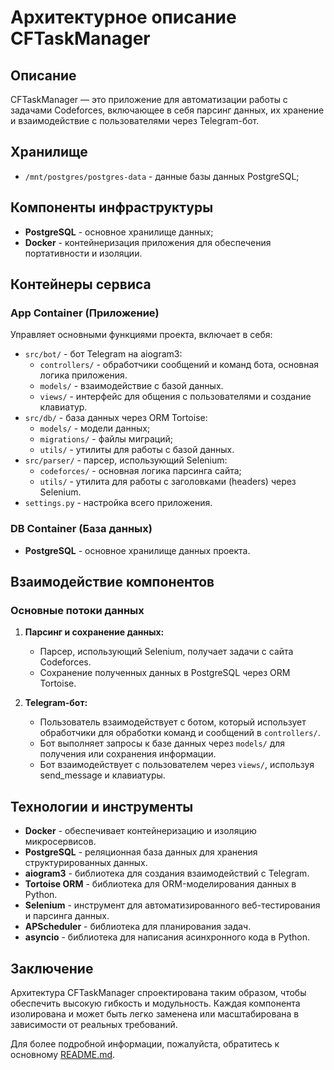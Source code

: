 # Архитектурное описание CFTaskManager

## Описание

CFTaskManager — это приложение для автоматизации работы с задачами Codeforces, включающее в себя парсинг данных, их хранение и взаимодействие с пользователями через Telegram-бот.

## Хранилище

- `/mnt/postgres/postgres-data` - данные базы данных PostgreSQL;


## Компоненты инфраструктуры

- **PostgreSQL** - основное хранилище данных;
- **Docker** - контейнеризация приложения для обеспечения портативности и изоляции.

## Контейнеры сервиса

### App Container (Приложение)

Управляет основными функциями проекта, включает в себя:

- `src/bot/` - бот Telegram на aiogram3:
    - `controllers/` - обработчики сообщений и команд бота, основная логика приложения.
    - `models/` - взаимодействие с базой данных.
    - `views/` - интерфейс для общения с пользователями и создание клавиатур.
- `src/db/` - база данных через ORM Tortoise:
    - `models/` - модели данных;
    - `migrations/` - файлы миграций;
    - `utils/` - утилиты для работы с базой данных.
- `src/parser/` - парсер, использующий Selenium:
    - `codeforces/` - основная логика парсинга сайта;
    - `utils/` - утилита для работы с заголовками (headers) через Selenium.
- `settings.py` - настройка всего приложения.

### DB Container (База данных)

- **PostgreSQL** - основное хранилище данных проекта.

## Взаимодействие компонентов

### Основные потоки данных

1. **Парсинг и сохранение данных:**
    - Парсер, использующий Selenium, получает задачи с сайта Codeforces.
    - Сохранение полученных данных в PostgreSQL через ORM Tortoise.

2. **Telegram-бот:**
    - Пользователь взаимодействует с ботом, который использует обработчики для обработки команд и сообщений в `controllers/`.
    - Бот выполняет запросы к базе данных через `models/` для получения или сохранения информации.
    - Бот взаимодействует с пользователем через `views/`, используя send_message и клавиатуры.

## Технологии и инструменты

- **Docker** - обеспечивает контейнеризацию и изоляцию микросервисов.
- **PostgreSQL** - реляционная база данных для хранения структурированных данных.
- **aiogram3** - библиотека для создания взаимодействий с Telegram.
- **Tortoise ORM** - библиотека для ORM-моделирования данных в Python.
- **Selenium** - инструмент для автоматизированного веб-тестирования и парсинга данных.
- **APScheduler** - библиотека для планирования задач.
- **asyncio** - библиотека для написания асинхронного кода в Python.

## Заключение

Архитектура CFTaskManager спроектирована таким образом, чтобы обеспечить высокую гибкость и модульность. Каждая компонента изолирована и может быть легко заменена или масштабирована в зависимости от реальных требований.

Для более подробной информации, пожалуйста, обратитесь к основному [README.md](../README.md).